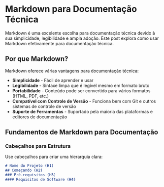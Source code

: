 # Markdown para Documentação Técnica

Markdown é uma excelente escolha para documentação técnica devido à sua simplicidade, legibilidade e ampla adoção. Este post explora como usar Markdown efetivamente para documentação técnica.

## Por que Markdown?

Markdown oferece várias vantagens para documentação técnica:

- **Simplicidade** - Fácil de aprender e usar
- **Legibilidade** - Sintaxe limpa que é legível mesmo em formato bruto
- **Portabilidade** - Conteúdo pode ser convertido para vários formatos (HTML, PDF, etc.)
- **Compatível com Controle de Versão** - Funciona bem com Git e outros sistemas de controle de versão
- **Suporte de Ferramentas** - Suportado pela maioria das plataformas e editores de documentação

## Fundamentos de Markdown para Documentação

### Cabeçalhos para Estrutura

Use cabeçalhos para criar uma hierarquia clara:

```markdown
# Nome do Projeto (H1)
## Começando (H2)
### Pré-requisitos (H3)
#### Requisitos de Software (H4)
